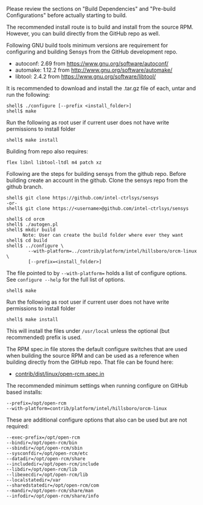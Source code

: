 Please review the sections on "Build Dependencies" and "Pre-build Configurations" before actually starting to build.

The recommended install route is to build and install from the source RPM.  However, you can build directly from the GitHub repo as well.

Following GNU build tools minimum versions are requirement for configuring and building Sensys from the GitHub development repo.

* autoconf: 2.69 from https://www.gnu.org/software/autoconf/
* automake: 1.12.2 from http://www.gnu.org/software/automake/
* libtool:  2.4.2 from https://www.gnu.org/software/libtool/

It is recommended to download and install the .tar.gz file of each, untar and run the following:
```
shell$ ./configure [--prefix <install_folder>]
shell$ make
```
Run the following as root user if current user does not have write permissions to install folder
```
shell$ make install
```
Building from repo also requires:
```
flex libnl libtool-ltdl m4 patch xz
```

Following are the steps for building sensys from the github repo. Before building create an account in the github. Clone the sensys repo from the github branch.
```
shell$ git clone https://github.com/intel-ctrlsys/sensys
-or-
shell$ git clone https://<username>@github.com/intel-ctrlsys/sensys

shell$ cd orcm
shell$ ./autogen.pl
shell$ mkdir build
      Note: User can create the build folder where ever they want
shell$ cd build
shell$ ../configure \
        --with-platform=../contrib/platform/intel/hillsboro/orcm-linux \
        [--prefix=<install_folder>]
```

The file pointed to by <code>--with-platform=</code> holds a list of configure
options.  See <code>configure --help</code> for the full list of options.
```
shell$ make
```
Run the following as root user if current user does not have write permissions to install folder
```
shell$ make install
```
This will install the files under <code>/usr/local</code> unless the optional (but recommended) prefix is used.

The RPM spec.in file stores the default configure switches that are used when building the source RPM and can be used as a reference when building directly from the GitHub repo.  That file can be found here:

* [contrib/dist/linux/open-rcm.spec.in](https://github.com/intel-ctrlsys/sensys/blob/master/contrib/dist/linux/open-rcm.spec.in)

The recommended minimum settings when running configure on GitHub based installs:

```
--prefix=/opt/open-rcm
--with-platform=contrib/platform/intel/hillsboro/orcm-linux
```

These are additional configure options that also can be used but are not required:

```
--exec-prefix=/opt/open-rcm
--bindir=/opt/open-rcm/bin
--sbindir=/opt/open-rcm/sbin
--sysconfdir=/opt/open-rcm/etc
--datadir=/opt/open-rcm/share
--includedir=/opt/open-rcm/include
--libdir=/opt/open-rcm/lib
--libexecdir=/opt/open-rcm/lib
--localstatedir=/var
--sharedstatedir=/opt/open-rcm/com
--mandir=/opt/open-rcm/share/man
--infodir=/opt/open-rcm/share/info
```

